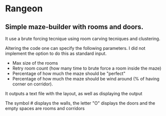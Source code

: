 # Rangeon
## Simple maze-builder with rooms and doors.

It use a brute forcing tecnique using room carving tecniques and clustering.

Altering the code one can specify the following parameters. I did not implement the option to do this as standard input.

- Max size of the rooms
- Retry room count (how many time to brute force a room inside the maze)
- Percentage of how much the maze should be "perfect"
- Percentage of how much the maze should be wind around (% of having corner on corridor).

It outputs a text file with the layout, as well as displaying the output

The symbol # displays the walls, the letter "O" displays the doors and the empty spaces are rooms and corridors
